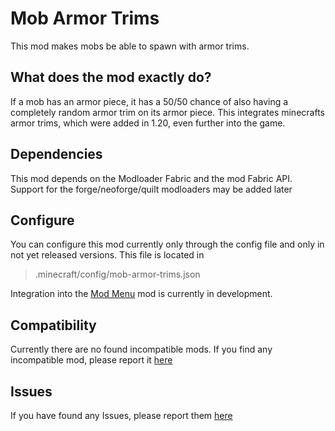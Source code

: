 # Mob Armor Trims
This mod makes mobs be able to spawn with armor trims.

## What does the mod exactly do?
If a mob has an armor piece, it has a 50/50 chance of also having a completely random armor trim on its armor piece. This integrates minecrafts armor trims, which were added in 1.20, even further into the game.

##  Dependencies
This mod depends on the Modloader Fabric and the mod Fabric API.  
Support for the forge/neoforge/quilt modloaders may be added later

## Configure
You can configure this mod currently only through the config file and only in not yet released versions. This file is located in 

> .minecraft/config/mob-armor-trims.json  
 
Integration into the [Mod Menu](https://modrinth.com/mod/modmenu) mod is currently in development.

## Compatibility
Currently there are no found incompatible mods. If you find any incompatible mod, please report it [here](https://github.com/Imajo24I/Mob-Armor-Trims-1.20.1/issues/new?assignees=&labels=&projects=&template=incompatibility.md&title=Incompatibility)

## Issues
If you have found any Issues, please report them [here](https://github.com/Imajo24I/Mob-Armor-Trims-1.20.1/issues/new?assignees=&labels=&projects=&template=bug_report.md&title=BUG)
